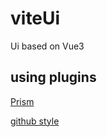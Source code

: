 # viteUi

Ui based on Vue3

## using plugins
[Prism](prismjs.com)

[github style](github.com/sindresorhus/github-markdown-css)

